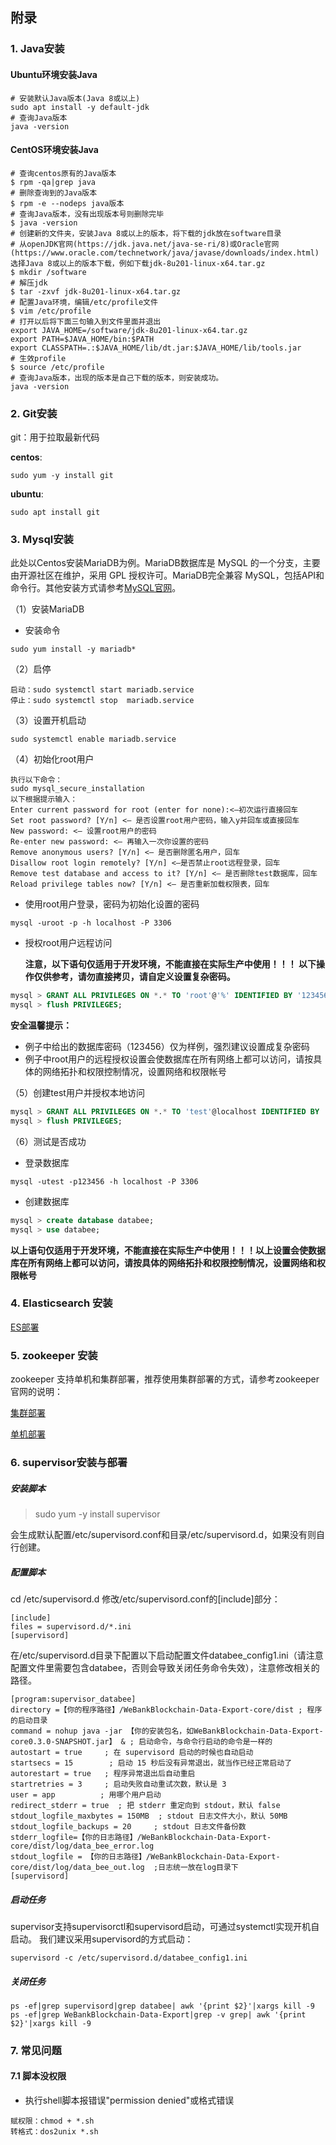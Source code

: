 ## 附录


### 1. Java安装

#### Ubuntu环境安装Java

```
# 安装默认Java版本(Java 8或以上)
sudo apt install -y default-jdk
# 查询Java版本
java -version 
```

#### CentOS环境安装Java

```
# 查询centos原有的Java版本
$ rpm -qa|grep java
# 删除查询到的Java版本
$ rpm -e --nodeps java版本
# 查询Java版本，没有出现版本号则删除完毕
$ java -version
# 创建新的文件夹，安装Java 8或以上的版本，将下载的jdk放在software目录
# 从openJDK官网(https://jdk.java.net/java-se-ri/8)或Oracle官网(https://www.oracle.com/technetwork/java/javase/downloads/index.html)选择Java 8或以上的版本下载，例如下载jdk-8u201-linux-x64.tar.gz
$ mkdir /software
# 解压jdk 
$ tar -zxvf jdk-8u201-linux-x64.tar.gz
# 配置Java环境，编辑/etc/profile文件 
$ vim /etc/profile 
# 打开以后将下面三句输入到文件里面并退出
export JAVA_HOME=/software/jdk-8u201-linux-x64.tar.gz
export PATH=$JAVA_HOME/bin:$PATH 
export CLASSPATH=.:$JAVA_HOME/lib/dt.jar:$JAVA_HOME/lib/tools.jar
# 生效profile
$ source /etc/profile 
# 查询Java版本，出现的版本是自己下载的版本，则安装成功。
java -version 
```

### 2. Git安装

git：用于拉取最新代码

**centos**:
```
sudo yum -y install git
```

**ubuntu**:
```
sudo apt install git
```

### 3. Mysql安装

此处以Centos安装MariaDB为例。MariaDB数据库是 MySQL 的一个分支，主要由开源社区在维护，采用 GPL 授权许可。MariaDB完全兼容 MySQL，包括API和命令行。其他安装方式请参考[MySQL官网](https://dev.mysql.com/downloads/mysql/)。

（1）安装MariaDB

- 安装命令

```shell
sudo yum install -y mariadb*
```

（2）启停

```shell
启动：sudo systemctl start mariadb.service
停止：sudo systemctl stop  mariadb.service
```

（3）设置开机启动

```
sudo systemctl enable mariadb.service
```

（4）初始化root用户

```shell
执行以下命令：
sudo mysql_secure_installation
以下根据提示输入：
Enter current password for root (enter for none):<–初次运行直接回车
Set root password? [Y/n] <– 是否设置root用户密码，输入y并回车或直接回车
New password: <– 设置root用户的密码
Re-enter new password: <– 再输入一次你设置的密码
Remove anonymous users? [Y/n] <– 是否删除匿名用户，回车
Disallow root login remotely? [Y/n] <–是否禁止root远程登录，回车
Remove test database and access to it? [Y/n] <– 是否删除test数据库，回车
Reload privilege tables now? [Y/n] <– 是否重新加载权限表，回车
```

- 使用root用户登录，密码为初始化设置的密码

```
mysql -uroot -p -h localhost -P 3306
```

- 授权root用户远程访问

  **注意，以下语句仅适用于开发环境，不能直接在实际生产中使用！！！ 以下操作仅供参考，请勿直接拷贝，请自定义设置复杂密码。**

```sql
mysql > GRANT ALL PRIVILEGES ON *.* TO 'root'@'%' IDENTIFIED BY '123456' WITH GRANT OPTION;
mysql > flush PRIVILEGES;
```

  **安全温馨提示：**

- 例子中给出的数据库密码（123456）仅为样例，强烈建议设置成复杂密码
- 例子中root用户的远程授权设置会使数据库在所有网络上都可以访问，请按具体的网络拓扑和权限控制情况，设置网络和权限帐号

（5）创建test用户并授权本地访问

```sql
mysql > GRANT ALL PRIVILEGES ON *.* TO 'test'@localhost IDENTIFIED BY '123456' WITH GRANT OPTION;
mysql > flush PRIVILEGES;
```

（6）测试是否成功

- 登录数据库

```shell
mysql -utest -p123456 -h localhost -P 3306
```

- 创建数据库

```sql
mysql > create database databee;
mysql > use databee;

```

  **以上语句仅适用于开发环境，不能直接在实际生产中使用！！！以上设置会使数据库在所有网络上都可以访问，请按具体的网络拓扑和权限控制情况，设置网络和权限帐号**
  
  
  
### 4. Elasticsearch 安装

[ES部署](https://www.elastic.co/guide/en/elasticsearch/reference/7.x/index.html)
  
### 5. zookeeper 安装
zookeeper 支持单机和集群部署，推荐使用集群部署的方式，请参考zookeeper官网的说明：

[集群部署](https://zookeeper.apache.org/doc/r3.4.13/zookeeperAdmin.html#sc_zkMulitServerSetup)

[单机部署](https://zookeeper.apache.org/doc/r3.4.13/zookeeperAdmin.html#sc_singleAndDevSetup)

### 6. supervisor安装与部署

##### 安装脚本
> sudo yum -y install supervisor

会生成默认配置/etc/supervisord.conf和目录/etc/supervisord.d，如果没有则自行创建。

##### 配置脚本
cd /etc/supervisord.d
修改/etc/supervisord.conf的[include]部分：

```shell
[include]
files = supervisord.d/*.ini
[supervisord]
```

在/etc/supervisord.d目录下配置以下启动配置文件databee_config1.ini（请注意配置文件里需要包含databee，否则会导致关闭任务命令失效），注意修改相关的路径。
```shell
[program:supervisor_databee]
directory =【你的程序路径】/WeBankBlockchain-Data-Export-core/dist ; 程序的启动目录
command = nohup java -jar 【你的安装包名，如WeBankBlockchain-Data-Export-core0.3.0-SNAPSHOT.jar】 & ; 启动命令，与命令行启动的命令是一样的
autostart = true     ; 在 supervisord 启动的时候也自动启动
startsecs = 15        ; 启动 15 秒后没有异常退出，就当作已经正常启动了
autorestart = true   ; 程序异常退出后自动重启
startretries = 3     ; 启动失败自动重试次数，默认是 3
user = app          ; 用哪个用户启动
redirect_stderr = true  ; 把 stderr 重定向到 stdout，默认 false
stdout_logfile_maxbytes = 150MB  ; stdout 日志文件大小，默认 50MB
stdout_logfile_backups = 20     ; stdout 日志文件备份数
stderr_logfile=【你的日志路径】/WeBankBlockchain-Data-Export-core/dist/log/data_bee_error.log
stdout_logfile = 【你的日志路径】/WeBankBlockchain-Data-Export-core/dist/log/data_bee_out.log  ;日志统一放在log目录下
[supervisord]
```

##### 启动任务
supervisor支持supervisorctl和supervisord启动，可通过systemctl实现开机自启动。
我们建议采用supervisord的方式启动：

```shell
supervisord -c /etc/supervisord.d/databee_config1.ini
```

##### 关闭任务
```shell
ps -ef|grep supervisord|grep databee| awk '{print $2}'|xargs kill -9
ps -ef|grep WeBankBlockchain-Data-Export|grep -v grep| awk '{print $2}'|xargs kill -9
```

### 7. 常见问题

#### 7.1 脚本没权限

- 执行shell脚本报错误"permission denied"或格式错误

```
赋权限：chmod + *.sh
转格式：dos2unix *.sh
```




